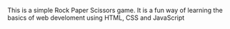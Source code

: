 This is a simple Rock Paper Scissors game.
It is a fun way of learning the basics of web develoment using HTML, CSS and JavaScript
